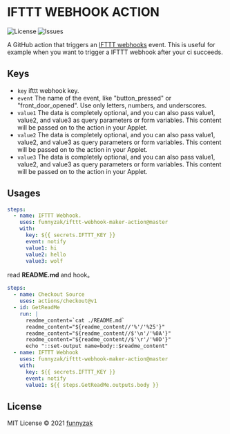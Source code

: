 # IFTTT WEBHOOK ACTION

![License][license-image]
![Issues][issues-image]

A GitHub action that triggers an [IFTTT webhooks](https://ifttt.com/maker_webhooks) event. This is useful for example when you want to trigger a IFTTT webhook after your ci succeeds.

## Keys

- `key` ifttt webhook key.
- `event` The name of the event, like "button_pressed" or "front_door_opened". Use only letters, numbers, and underscores.
- `value1` The data is completely optional, and you can also pass value1, value2, and value3 as query parameters or form variables. This content will be passed on to the action in your Applet.
- `value2` The data is completely optional, and you can also pass value1, value2, and value3 as query parameters or form variables. This content will be passed on to the action in your Applet.
- `value3` The data is completely optional, and you can also pass value1, value2, and value3 as query parameters or form variables. This content will be passed on to the action in your Applet.


## Usages

```yaml
steps:
  - name: IFTTT Webhook.
    uses: funnyzak/ifttt-webhook-maker-action@master
    with:
      key: ${{ secrets.IFTTT_KEY }}
      event: notify
      value1: hi
      value2: hello
      value3: wolf
```

read __README.md__ and hook。

```yaml
steps:
  - name: Checkout Source
    uses: actions/checkout@v1
  - id: GetReadMe
    run: |
      readme_content=`cat ./README.md`
      readme_content="${readme_content//'%'/'%25'}"
      readme_content="${readme_content//$'\n'/'%0A'}"
      readme_content="${readme_content//$'\r'/'%0D'}"
      echo "::set-output name=body::$readme_content"
  - name: IFTTT Webhook
    uses: funnyzak/ifttt-webhook-maker-action@master
    with:
      key: ${{ secrets.IFTTT_KEY }}
      event: notify
      value1: ${{ steps.GetReadMe.outputs.body }}
```

## License

MIT License © 2021 [funnyzak](https://github.com/funnyzak)

[license-image]: https://img.shields.io/static/v1?label=licence&message=MIT&color=Green
[issues-image]: https://img.shields.io/github/issues/funnyzak/jishida-action
